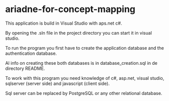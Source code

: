 # ariadne-for-concept-mapping

This application is build in Visual Studio with aps.net c#.


By opening the .sln file in the project directory you can start it in visual studio.

To run the program you first have to create the application database and the authentication database.

Al info on creating these both databases is in database_creation.sql in de directory README.

To work with this program you need knowledge of c#, asp.net, visual studio, sqlserver (server side) and javascript (client side).

Sql server can be replaced by PostgreSQL or any other relational database.
